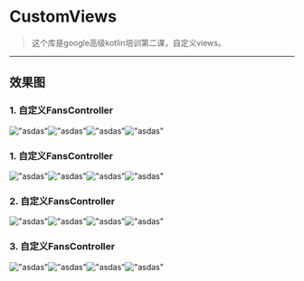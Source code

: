# CustomViews
> 这个库是google高级kotlin培训第二课，自定义views。

-----
## 效果图
### 1. 自定义FansController
!["asdas"](./screenshots/one_one.jpg "效果图")!["asdas"](./screenshots/one_two.jpg "效果图")!["asdas"](./screenshots/one_three.jpg "效果图")!["asdas"](./screenshots/one_four.jpg "效果图")
### 1. 自定义FansController
!["asdas"](./screenshots/one_one.jpg "效果图")!["asdas"](./screenshots/two_one.jpg "效果图")!["asdas"](./screenshots/one_three.jpg "效果图")!["asdas"](./screenshots/one_four.jpg "效果图")
### 2. 自定义FansController
!["asdas"](./screenshots/one_one.jpg "效果图")!["asdas"](./screenshots/one_two.jpg "效果图")!["asdas"](./screenshots/one_three.jpg "效果图")!["asdas"](./screenshots/one_four.jpg "效果图")
### 3. 自定义FansController
!["asdas"](./screenshots/one_one.jpg "效果图")!["asdas"](./screenshots/one_two.jpg "效果图")!["asdas"](./screenshots/one_three.jpg "效果图")!["asdas"](./screenshots/one_four.jpg "效果图")

